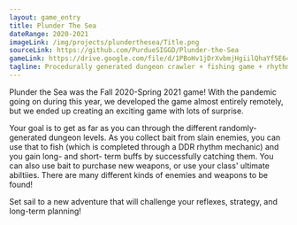 ```yaml
---
layout: game_entry
title: Plunder The Sea
dateRange: 2020-2021
imageLink: /img/projects/plunderthesea/Title.png
sourceLink: https://github.com/PurdueSIGGD/Plunder-the-Sea
gameLink: https://drive.google.com/file/d/1PBoHv1jDrXvbmjHgiilQhaYf5E64lKeh/view?usp=sharing
tagline: Procedurally generated dungeon crawler + fishing game + rhythm game. Fish to fight, and fight to fish!
---
```

<!--Put description here:-->
Plunder the Sea was the Fall 2020-Spring 2021 game! With the pandemic going on during this year, we developed the game almost entirely remotely, but we ended up creating an exciting game with lots of surprise.

Your goal is to get as far as you can through the different randomly-generated dungeon levels. As you collect bait from slain enemies, you can use that to fish (which is completed through a DDR rhythm mechanic) and you gain long- and short- term buffs by successfully catching them. You can also use bait to purchase new weapons, or use your class' ultimate abiltiies. There are many different kinds of enemies and weapons to be found!

Set sail to a new adventure that will challenge your reflexes, strategy, and long-term planning!